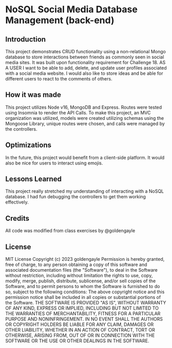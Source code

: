 # NoSQL Social Media Database Management (back-end)

## Introduction
This project demonstrates CRUD functionality using a non-relational Mongo database to store interactions between friends as commonly seen in social media sites. It was built upon functionality requirement for Challenge 18. AS A USER I want to be able to add, delete, and update user profiles associated with a social media website. I would also like to store ideas and be able for different users to react to the comments of others.

<!-- <img src="examples/SVGgeneratorAPPimage.png" alt="screenshot of application">
  <a href= "https://drive.google.com/file/d/1mIhwfCKPpSGla_orYhxqc2HyiJb2Qs4o/view"> Link for video Explanation </a> -->


## How it was made
This project utilizes Node v16, MongoDB and Express. Routes were tested using Insomnia to render the API Calls. 
To make this project, an MVC organization was utilized, models were created utilizing schemas using the Mongoose Library, unique routes were chosen, and calls were managed by the controllers. 

## Optimizations
In the future, this project would benefit from a client-side platform. It would also be nice for users to interact using emojis.

## Lessons Learned
This project really stretched my understanding of interacting with a NoSQL database. I had fun debugging the controllers to get them working effectively. 

## Credits
All code was modified from class exercises by  @goldengayle

## License
MIT License
Copyright (c) 2023 goldengayle
Permission is hereby granted, free of charge, to any person obtaining a copy of this software and associated documentation files (the "Software"), to deal in the Software without restriction, including without limitation the rights to use, copy, modify, merge, publish, distribute, sublicense, and/or sell copies of the Software, and to permit persons to whom the Software is furnished to do so, subject to the following conditions:
The above copyright notice and this permission notice shall be included in all copies or substantial portions of the Software.
THE SOFTWARE IS PROVIDED "AS IS", WITHOUT WARRANTY OF ANY KIND, EXPRESS OR IMPLIED, INCLUDING BUT NOT LIMITED TO THE WARRANTIES OF MERCHANTABILITY, FITNESS FOR A PARTICULAR PURPOSE AND NONINFRINGEMENT. IN NO EVENT SHALL THE AUTHORS OR COPYRIGHT HOLDERS BE LIABLE FOR ANY CLAIM, DAMAGES OR OTHER LIABILITY, WHETHER IN AN ACTION OF CONTRACT, TORT OR OTHERWISE, ARISING FROM, OUT OF OR IN CONNECTION WITH THE SOFTWARE OR THE USE OR OTHER DEALINGS IN THE SOFTWARE.
